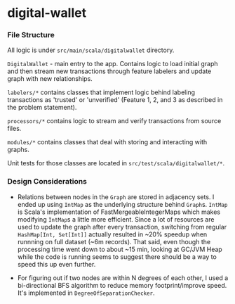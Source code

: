 # digital-wallet

### File Structure
All logic is under `src/main/scala/digitalwallet` directory.

`DigitalWallet` - main entry to the app. Contains logic to load initial graph and then stream new transactions through feature labelers and update graph with new relationships.

`labelers/*` contains classes that implement logic behind labeling transactions as 'trusted' or 'unverified' (Feature 1, 2, and 3 as described in the problem statement).

`processors/*` contains logic to stream and verify transactions from source files.

`modules/*` contains classes that deal with storing and interacting with graphs.

Unit tests for those classes are located in `src/test/scala/digitalwallet/*`.


### Design Considerations

- Relations between nodes in the `Graph` are stored in adjacency sets. I ended up using `IntMap` as the underlying structure behind `Graph`s. `IntMap` is Scala's implementation of FastMergeableIntegerMaps which makes modifying `IntMap`s a little more efficient. Since a lot of resources are used to update the graph after every transaction, switching from regular `HashMap[Int, Set[Int]]` actually resulted in ~20% speedup when runnning on full dataset (~6m records). That said, even though the processing time went down to about ~15 min, looking at GC/JVM Heap while the code is running seems to suggest there should be a way to speed this up even further.

- For figuring out if two nodes are within N degrees of each other, I used a bi-directional BFS algorithm to reduce memory footprint/improve speed. It's implemented in `DegreeOfSeparationChecker`.
